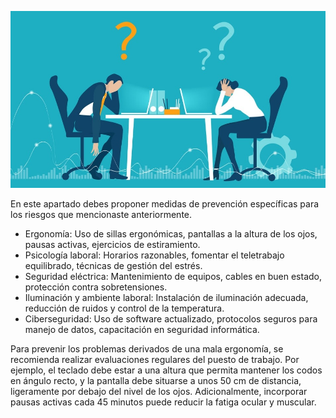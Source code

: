 ![Prevención de riesgos](img/prevencionRiesgos.jpg)

En este apartado debes proponer medidas de prevención específicas para los riesgos que mencionaste anteriormente.

- Ergonomía: Uso de sillas ergonómicas, pantallas a la altura de los ojos, pausas activas, ejercicios de estiramiento.
- Psicología laboral: Horarios razonables, fomentar el teletrabajo equilibrado, técnicas de gestión del estrés.
- Seguridad eléctrica: Mantenimiento de equipos, cables en buen estado, protección contra sobretensiones.
- Iluminación y ambiente laboral: Instalación de iluminación adecuada, reducción de ruidos y control de la temperatura.
- Ciberseguridad: Uso de software actualizado, protocolos seguros para manejo de datos, capacitación en seguridad informática.

Para prevenir los problemas derivados de una mala ergonomía, se recomienda realizar evaluaciones regulares del puesto de trabajo. 
Por ejemplo, el teclado debe estar a una altura que permita mantener los codos en ángulo recto, y la pantalla debe situarse a unos 50 cm de distancia, ligeramente por debajo del nivel de los ojos. 
Adicionalmente, incorporar pausas activas cada 45 minutos puede reducir la fatiga ocular y muscular.
